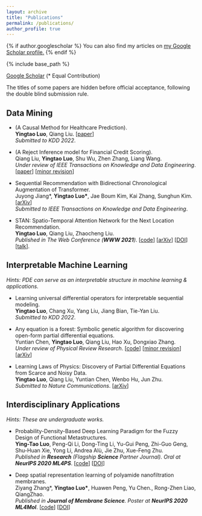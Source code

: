 ```yaml
---
layout: archive
title: "Publications"
permalink: /publications/
author_profile: true
---
```


{% if author.googlescholar %}
  You can also find my articles on <u><a href="{{author.googlescholar}}">my Google Scholar profile</a>.</u>
{% endif %}

{% include base_path %}

[Google Scholar](https://scholar.google.com/citations?user=g_MmNEoAAAAJ) (\* Equal Contribution)  
  
The titles of some papers are hidden before official acceptance, following the double blind submission rule.  
  
## Data Mining
* (A Causal Method for Healthcare Prediction).  
__Yingtao Luo__, Qiang Liu. [[paper](https://github.com/yingtaoluo/yingtaoluo.github.io/blob/master/_publications/Causal_Healthcare_Embedding.pdf)]  
*Submitted to KDD 2022*.

* (A Reject Inference model for Financial Credit Scoring).  
Qiang Liu, __Yingtao Luo__, Shu Wu, Zhen Zhang, Liang Wang.  
*Under review of IEEE Transactions on Knowledge and Data Engineering*. [[paper](https://github.com/yingtaoluo/yingtaoluo.github.io/blob/master/_publications/rmt.pdf)]  [[minor revision](https://github.com/yingtaoluo/yingtaoluo.github.io/blob/master/_publications/review_rmt.md)]

* Sequential Recommendation with Bidirectional Chronological Augmentation of Transformer.  
Juyong Jiang\*, __Yingtao Luo\*__, Jae Boum Kim, Kai Zhang, Sunghun Kim. [[arXiv](https://arxiv.org/pdf/2112.06460.pdf)]   
*Submitted to IEEE Transactions on Knowledge and Data Engineering*. 

* STAN: Spatio-Temporal Attention Network for the Next Location Recommendation.  
__Yingtao Luo__, Qiang Liu, Zhaocheng Liu.  
*Published in The Web Conference (__WWW 2021__)*. [[code](https://github.com/yingtaoluo/Spatial-Temporal-Attention-Network-for-POI-Recommendation)]  [[arXiv](https://arxiv.org/abs/2102.04095)]  [[DOI](https://doi.org/10.1145/3442381.3449998)]  [[talk](https://www.youtube.com/watch?v=ajNzESvOvzs)].

## Interpretable Machine Learning
*Hints: PDE can serve as an interpretable structure in machine learning & applications.*

* Learning universal differential operators for interpretable sequential modeling.  
__Yingtao Luo__, Chang Xu, Yang Liu, Jiang Bian, Tie-Yan Liu.  
*Submitted to KDD 2022*.

* Any equation is a forest: Symbolic genetic algorithm for discovering open-form partial differential equations.  
Yuntian Chen, __Yingtao Luo__, Qiang Liu, Hao Xu, Dongxiao Zhang.  
*Under review of Physical Review Research*. [[code](https://github.com/yingtaoluo/PDE-Discovery-with-Evolutionary-Tree-Search)]  [[minor revision](https://github.com/yingtaoluo/yingtaoluo.github.io/blob/master/_publications/review_sga.md)]  [[arXiv](https://arxiv.org/abs/2106.11927)] 
  
* Learning Laws of Physics: Discovery of Partial Differential Equations from Scarce and Noisy Data.  
__Yingtao Luo__, Qiang Liu, Yuntian Chen, Wenbo Hu, Jun Zhu.  
*Submitted to Nature Communications*. [[arXiv](https://arxiv.org/abs/2106.01078)]

## Interdisciplinary Applications
*Hints: These are undergraduate works.*

* Probability-Density-Based Deep Learning Paradigm for the Fuzzy Design of Functional Metastructures.  
__Ying-Tao Luo__, Peng-Qi Li, Dong-Ting Li, Yu-Gui Peng, Zhi-Guo Geng,  
Shu-Huan Xie, Yong Li, Andrea Alù, Jie Zhu, Xue-Feng Zhu.  
*Published in __Research__ (Flagship __Science__ Partner Journal). Oral at __NeurIPS 2020 ML4PS__*. [[code](http://github.com/yingtaoluo/Probabilistic-density-network)]  [[DOI](https://doi.org/10.34133/2020/8757403)]
  
* Deep spatial representation learning of polyamide nanofiltration membranes.  
Ziyang Zhang\*, __Yingtao Luo\*__, Huawen Peng, Yu Chen., Rong-Zhen Liao, QiangZhao.  
*Published in __Journal of Membrane Science__. Poster at __NeurIPS 2020 ML4Mol__*. [[code](https://github.com/yingtaoluo/Nanofiltration-Membrane-Deep-Learning)]  [[DOI](https://doi.org/10.1016/j.memsci.2020.118910)] 

